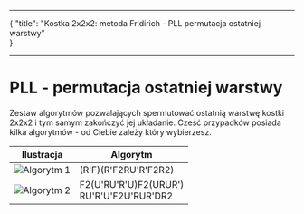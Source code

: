 ***
{
    "title": "Kostka 2x2x2: metoda Fridirich - PLL permutacja ostatniej warstwy"    
}
***
# PLL - permutacja ostatniej warstwy

Zestaw algorytmów pozwalających spermutować ostatnią warstwę kostki 2x2x2 i tym samym zakończyć jej układanie. Cześć przypadków posiada kilka algorytmów - od Ciebie zależy który wybierzesz.

| Ilustracja                                                   | Algorytm                                      |
| ------------------------------------------------------------ | --------------------------------------------- |
| ![Algorytm 1](%site.assets%/images/2x2x2/fridrich/pll/1.png) | (R'F)(R'F2RU'R'F2R2)                          |
| ![Algorytm 2](%site.assets%/images/2x2x2/fridrich/pll/2.png) | F2(U'RU'R'U)F2(URUR')<br />RU'R'U'F2U'RUR'DR2 |
